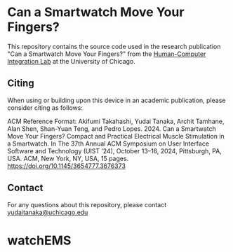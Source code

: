 # Can a Smartwatch Move Your Fingers? 

This repository contains the source code used in the research publication "Can a Smartwatch Move Your Fingers?" from the [Human-Computer Integration Lab](https://lab.plopes.org/) at the University of Chicago.

## Citing

When using or building upon this device in an academic publication, please consider citing as follows:

ACM Reference Format: Akifumi Takahashi, Yudai Tanaka, Archit Tamhane, Alan Shen, Shan-Yuan Teng, and Pedro Lopes. 2024. Can a Smartwatch Move Your Fingers? Compact and Practical Electrical Muscle Stimulation in a Smartwatch. In The 37th Annual ACM Symposium on User Interface Software and Technology (UIST ’24), October 13–16, 2024, Pittsburgh, PA, USA. ACM, New York, NY, USA, 15 pages. https://doi.org/10.1145/3654777.3676373

## Contact

For any questions about this repository, please contact yudaitanaka@uchicago.edu
# watchEMS
